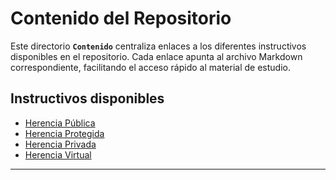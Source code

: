 # Contenido del Repositorio

Este directorio **`Contenido`** centraliza enlaces a los diferentes instructivos disponibles en el repositorio. Cada enlace apunta al archivo Markdown correspondiente, facilitando el acceso rápido al material de estudio.

## Instructivos disponibles

* [Herencia Pública](Instructivo_Herencia_Publica.md)
* [Herencia Protegida](Contenido/instructivo_herencia_protegida.md)
* [Herencia Privada](Contenido/instructivo_herencia_privada.md)
* [Herencia Virtual](Contenido/instructivo_herencia_virtual.md)

---
